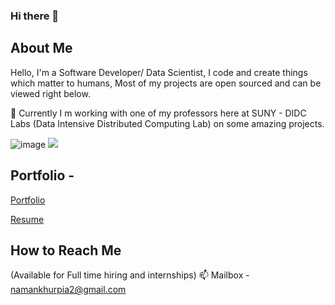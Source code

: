 ### Hi there 👋

<!--
**namankhurpia/namankhurpia** is a ✨ _special_ ✨ repository because its `README.md` (this file) appears on your GitHub profile.

Here are some ideas to get you started:

- 🔭 I’m currently working on ...
- 🌱 I’m currently learning ...
- 👯 I’m looking to collaborate on ...
- 🤔 I’m looking for help with ...
- 💬 Ask me about ...
- 📫 How to reach me: ...
- 😄 Pronouns: ...
- ⚡ Fun fact: ...
-->

## About Me

Hello, I'm a Software Developer/ Data Scientist, I code and create things which matter to humans, Most of my projects are open sourced and can be viewed right below. 

🔭 Currently I m working with one of my professors here at SUNY - DIDC Labs (Data Intensive Distributed Computing Lab) on some amazing projects.


![image]({[https://img.shields.io/badge/Adobe%20XD-470137?style=for-the-badge&logo=Adobe%20XD&logoColor=#FF61F6]})
<img src="{[BadgeURLHere](https://img.shields.io/badge/Adobe%20XD-470137?style=for-the-badge&logo=Adobe%20XD&logoColor=#FF61F6)}" />
## Portfolio - 

<a href="https://namank.xyz/" target="_blank"> Portfolio </a>

<a href="https://namank.xyz/images/Naman%20Resume.pdf" target="_blank"> Resume</a>


## How to Reach Me

(Available for Full time hiring and internships)
📫 Mailbox - namankhurpia2@gmail.com 
